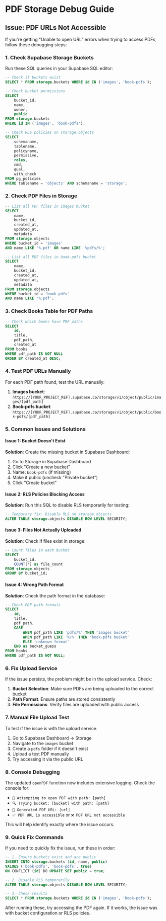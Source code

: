 # PDF Storage Debug Guide

## Issue: PDF URLs Not Accessible

If you're getting "Unable to open URL" errors when trying to access PDFs, follow these debugging steps:

### 1. Check Supabase Storage Buckets

Run these SQL queries in your Supabase SQL editor:

```sql
-- Check if buckets exist
SELECT * FROM storage.buckets WHERE id IN ('images', 'book-pdfs');

-- Check bucket permissions
SELECT 
    bucket_id,
    name,
    owner,
    public
FROM storage.buckets 
WHERE id IN ('images', 'book-pdfs');

-- Check RLS policies on storage.objects
SELECT 
    schemaname, 
    tablename, 
    policyname,
    permissive,
    roles,
    cmd,
    qual,
    with_check
FROM pg_policies 
WHERE tablename = 'objects' AND schemaname = 'storage';
```

### 2. Check PDF Files in Storage

```sql
-- List all PDF files in images bucket
SELECT 
    name,
    bucket_id,
    created_at,
    updated_at,
    metadata
FROM storage.objects 
WHERE bucket_id = 'images' 
AND name LIKE '%.pdf' OR name LIKE '%pdfs/%';

-- List all PDF files in book-pdfs bucket
SELECT 
    name,
    bucket_id,
    created_at,
    updated_at,
    metadata
FROM storage.objects 
WHERE bucket_id = 'book-pdfs' 
AND name LIKE '%.pdf';
```

### 3. Check Books Table for PDF Paths

```sql
-- Check which books have PDF paths
SELECT 
    id,
    title,
    pdf_path,
    created_at
FROM books 
WHERE pdf_path IS NOT NULL
ORDER BY created_at DESC;
```

### 4. Test PDF URLs Manually

For each PDF path found, test the URL manually:

1. **Images bucket**: `https://[YOUR_PROJECT_REF].supabase.co/storage/v1/object/public/images/[pdf_path]`
2. **Book-pdfs bucket**: `https://[YOUR_PROJECT_REF].supabase.co/storage/v1/object/public/book-pdfs/[pdf_path]`

### 5. Common Issues and Solutions

#### Issue 1: Bucket Doesn't Exist
**Solution**: Create the missing bucket in Supabase Dashboard:
1. Go to Storage in Supabase Dashboard
2. Click "Create a new bucket"
3. Name: `book-pdfs` (if missing)
4. Make it public (uncheck "Private bucket")
5. Click "Create bucket"

#### Issue 2: RLS Policies Blocking Access
**Solution**: Run this SQL to disable RLS temporarily for testing:
```sql
-- Temporary fix: Disable RLS on storage.objects
ALTER TABLE storage.objects DISABLE ROW LEVEL SECURITY;
```

#### Issue 3: Files Not Actually Uploaded
**Solution**: Check if files exist in storage:
```sql
-- Count files in each bucket
SELECT 
    bucket_id,
    COUNT(*) as file_count
FROM storage.objects 
GROUP BY bucket_id;
```

#### Issue 4: Wrong Path Format
**Solution**: Check the path format in the database:
```sql
-- Check PDF path formats
SELECT 
    id,
    title,
    pdf_path,
    CASE 
        WHEN pdf_path LIKE 'pdfs/%' THEN 'images bucket'
        WHEN pdf_path LIKE '%/%' THEN 'book-pdfs bucket'
        ELSE 'unknown format'
    END as bucket_guess
FROM books 
WHERE pdf_path IS NOT NULL;
```

### 6. Fix Upload Service

If the issue persists, the problem might be in the upload service. Check:

1. **Bucket Selection**: Make sure PDFs are being uploaded to the correct bucket
2. **Path Format**: Ensure paths are stored consistently
3. **File Permissions**: Verify files are uploaded with public access

### 7. Manual File Upload Test

To test if the issue is with the upload service:

1. Go to Supabase Dashboard → Storage
2. Navigate to the `images` bucket
3. Create a `pdfs` folder if it doesn't exist
4. Upload a test PDF manually
5. Try accessing it via the public URL

### 8. Console Debugging

The updated `openPDF` function now includes extensive logging. Check the console for:

- `📄 Attempting to open PDF with path: [path]`
- `🔍 Trying bucket: [bucket] with path: [path]`
- `📄 Generated PDF URL: [url]`
- `✅ PDF URL is accessible` or `❌ PDF URL not accessible`

This will help identify exactly where the issue occurs.

### 9. Quick Fix Commands

If you need to quickly fix the issue, run these in order:

```sql
-- 1. Ensure buckets exist and are public
INSERT INTO storage.buckets (id, name, public) 
VALUES ('book-pdfs', 'book-pdfs', true)
ON CONFLICT (id) DO UPDATE SET public = true;

-- 2. Disable RLS temporarily
ALTER TABLE storage.objects DISABLE ROW LEVEL SECURITY;

-- 3. Check results
SELECT * FROM storage.buckets WHERE id IN ('images', 'book-pdfs');
```

After running these, try accessing the PDF again. If it works, the issue was with bucket configuration or RLS policies. 